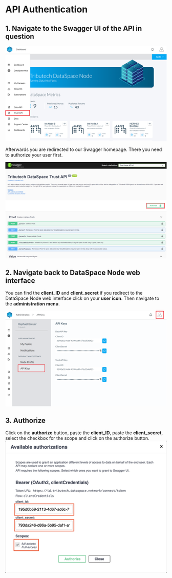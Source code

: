 # API Authentication

## 1. Navigate to the Swagger UI of the API in question

![Navigate Trust API](../img/verify-data-stream-trust-api.png)

Afterwards you are redirected to our Swagger homepage. There you need to authorize your user first. 

![Swagger authorize](../img/swagger-authorize.png)

## 2. Navigate back to DataSpace Node web interface
You can find the **client_ID** and **client_secret** if you redirect to the DataSpace Node web interface click on your **user icon**. Then navigate to the **administration menu**.

![API Keys](../img/verify-data-stream-api-keys.png)

## 3. Authorize
Click on the **authorize** button, paste the **client_ID**, paste the **client_secret**, select the checkbox for the scope and click on the authorize button.
![Enter URL](../img/verify-data-stream-authorize-api.png)